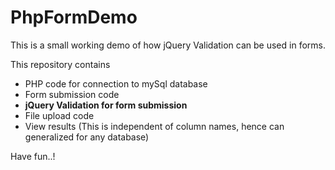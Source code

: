 # PhpFormDemo

This is a small working demo of how jQuery Validation can be used in forms.

This repository contains
- PHP code for connection to mySql database
- Form submission code
- **jQuery Validation for form submission**
- File upload code
- View results (This is independent of column names, hence can generalized for any database)

Have fun..!

